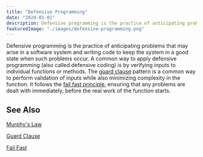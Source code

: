 ```yaml
---
title: "Defensive Programming"
date: "2024-01-01"
description: Defensive programming is the practice of anticipating problems that may arise in a software system and writing code to keep the system in a good state when such problems occur.
featuredImage: "./images/defensive-programming.png"
---
```


Defensive programming is the practice of anticipating problems that may arise in a software system and writing code to keep the system in a good state when such problems occur. A common way to apply defensive programming (also called defensive coding) is by verifying inputs to individual functions or methods. The [guard clause](/design-patterns/guard-clause) pattern is a common way to perform validation of inputs while also minimizing complexity in the function. It follows the [fail fast principle](/principles/fail-fast), ensuring that any problems are dealt with immediately, before the real work of the function starts.

## See Also

[Murphy's Law](/laws/murphys-law)

[Guard Clause](/design-patterns/guard-clause)

[Fail Fast](/principles/fail-fast)
